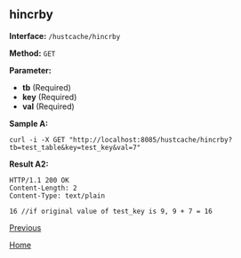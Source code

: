 ## hincrby ##

**Interface:** `/hustcache/hincrby`

**Method:** `GET`

**Parameter:** 

*  **tb** (Required)  
*  **key** (Required)  
*  **val** (Required)  

**Sample A:**

    curl -i -X GET "http://localhost:8085/hustcache/hincrby?tb=test_table&key=test_key&val=7"

**Result A2:**

	HTTP/1.1 200 OK
	Content-Length: 2
	Content-Type: text/plain

	16 //if original value of test_key is 9, 9 + 7 = 16

[Previous](../hustcache.md)

[Home](../../../index.md)